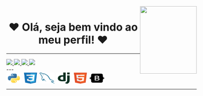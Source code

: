 <head>
  <img src = "https://github.com/Kadekaro/Profile/assets/38010624/e2532a6f-da69-4d9a-ae76-0ff253a9ca75" height="180" width="150" align="right">
  <h1 align="center"> ❤️ Olá, seja bem vindo ao meu perfil! ❤️ </h1>
</head>

---

<div>
  <a href="https://instagram.com/kadekaro">  <img src= "https://img.shields.io/badge/Instagram-E4405F?style=for-the-badge&logo=instagram&logoColor=white"> </a>
  <a href="https://www.kaggle.com/wesleykadekaro"> <img src= "https://img.shields.io/badge/Kaggle-20BEFF?style=for-the-badge&logo=Kaggle&logoColor=white"> </a>
  <a href="https://www.linkedin.com/in/kadekaro/"> <img src= "https://img.shields.io/badge/LinkedIn-0077B5?style=for-the-badge&logo=linkedin&logoColor=white"> </a>
  <a href="https://www.facebook.com/kadekaro"> <img src= "https://img.shields.io/badge/Facebook-1877F2?style=for-the-badge&logo=facebook&logoColor=whit"> </a>
  <a href="https://github.com/Kadekaro" <img src= "https://img.shields.io/badge/GitHub-100000?style=for-the-badge&logo=github&logoColor=white"> </a>
</div>
---
<div>
  <img align="center" alt="Python" height="30" width="40" src="https://raw.githubusercontent.com/devicons/devicon/master/icons/python/python-original.svg">
  <img align="center" alt="CSS" height="30" width="40" src="https://raw.githubusercontent.com/devicons/devicon/master/icons/css3/css3-original.svg">
  <img align="center" alt="mysql" height="30" width="40" src="https://raw.githubusercontent.com/devicons/devicon/master/icons/mysql/mysql-original.svg">
  <img align="center" alt="django" height="30" width="40" src="https://raw.githubusercontent.com/devicons/devicon/master/icons/django/django-plain.svg">
  <img align="center" alt="HTML" height="30" width="40" src="https://raw.githubusercontent.com/devicons/devicon/master/icons/html5/html5-original.svg">
  <img align="center" alt="boostrap" height="30" width="40" src="https://raw.githubusercontent.com/devicons/devicon/master/icons/bootstrap/bootstrap-plain.svg">
</div>

---
